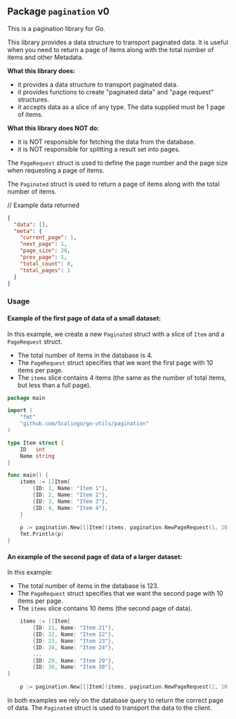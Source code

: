 ## Package `pagination` v0

This is a pagination library for Go.

This library provides a data structure to transport paginated data. It is useful when you need to return a page of items
along with the total number of items and other Metadata.

**What this library does:**

* it provides a data structure to transport paginated data.
* it provides functions to create "paginated data" and "page request" structures.
* it accepts data as a slice of any type. The data supplied must be 1 page of items.

**What this library does NOT do:**

* it is NOT responsible for fetching the data from the database.
* it is NOT responsible for splitting a result set into pages.

The `PageRequest` struct is used to define the page number and the page size when requesting a page of items.

The `Paginated` struct is used to return a page of items along with the total number of items.

// Example data returned
```json 
{
  "data": [],
  "meta": {
    "current_page": 1,
    "next_page": 1,
    "page_size": 20,
    "prev_page": 1,
    "total_count": 0,
    "total_pages": 1
  }
}
```


### Usage

#### Example of the first page of data of a small dataset:

In this example, we create a new `Paginated` struct with a slice of `Item` and a `PageRequest` struct.
* The total number of items in the database is 4.
* The `PageRequest` struct specifies that we want the first page with 10 items per page.
* The `items` slice contains 4 items (the same as the number of total items, but less than a full page).

```go
package main

import (
    "fmt"
    "github.com/Scalingo/go-utils/pagination"
)

type Item struct {
    ID   int
    Name string
}

func main() {
	items := []Item{
		{ID: 1, Name: "Item 1"},
		{ID: 2, Name: "Item 2"},
		{ID: 3, Name: "Item 3"},
		{ID: 4, Name: "Item 4"},
	}
	
    p := pagination.New[[]Item](items, pagination.NewPageRequest(1, 10), 4)
    fmt.Println(p)
}
```

#### An example of the second page of data of a larger dataset:

In this example:
* The total number of items in the database is 123.
* The `PageRequest` struct specifies that we want the second page with 10 items per page.
* The `items` slice contains 10 items (the second page of data).

```go
	items := []Item{
		{ID: 21, Name: "Item 21"},
		{ID: 22, Name: "Item 22"},
		{ID: 23, Name: "Item 23"},
		{ID: 24, Name: "Item 24"},
		...
		{ID: 29, Name: "Item 29"},
        {ID: 30, Name: "Item 30"},
}
	
    p := pagination.New[[]Item](items, pagination.NewPageRequest(2, 10), 123)
```

In both examples we rely on the database query to return the correct page of data. The `Paginated` struct is used to 
transport the data to the client.

